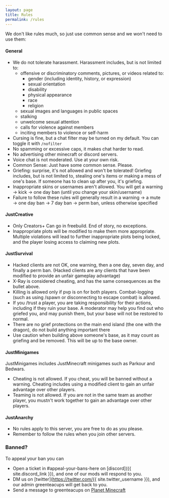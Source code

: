```yaml
---
layout: page
title: Rules
permalink: /rules
---
```


We don't like rules much, so just use common sense and we won't need to use them:

#### General
- We do not tolerate harassment. Harassment includes, but is not limited to:
  - offensive or discriminatory comments, pictures, or videos related to:
    - gender (including identity, history, or expression)
    - sexual orientation
    - disability
    - physical appearance
    - race
    - religion
  - sexual images and languages in public spaces
  - stalking
  - unwelcome sexual attention
  - calls for violence against members
  - inciting members to violence or self-harm
- Cursing is fine, but a chat filter may be turned on my default. You can toggle it with `/nofilter`
- No spamming or excessive caps, it makes chat harder to read.
- No advertising other minecraft or discord servers.
- Voice chat is not moderated. Use at your own risk.
- Common Sense: Just have some common sense. Please.
- Griefing: surprise, it's not allowed and won't be tolerated! Griefing includes, but is not limited to, stealing one's items or making a mess of one's base. If someone has to clean up after you, it's griefing.
- Inappropriate skins or usernames aren't allowed. You will get a warning → kick → one day ban (until you change your skin/username)
- Failure to follow these rules will generally result in a warning → a mute → one day ban → 7 day ban → perm ban, unless otherwise specified


#### JustCreative
- Only Creators+ Can go in freebuild. End of story, no exceptions.
- Inappropriate plots will be modified to make them more appropriate. Multiple violations will lead to further inappropriate plots being locked, and the player losing access to claiming new plots.


#### JustSurvival
- Hacked clients are not OK, one warning, then a one day, seven day, and finally a perm ban. (Hacked clients are any clients that have been modified to provide an unfair gameplay advantage)
- X-Ray is considered cheating, and has the same consequences as the bullet above.
- Killing is allowed only if pvp is on for both players. Combat-logging (such as using /spawn or disconnecting to escape combat) is allowed.
- If you /trust a player, you are taking responsibility for their actions, including if they ruin your base. A moderator may help you find out who griefed you, and may punish them, but your base will not be restored to normal.
- There are no grief protections on the main end island (the one with the dragon), do not build anything important there
- Use caution when building above someone's base, as it may count as griefing and be removed. This will be up to the base owner.


#### JustMinigames
JustMinigames includes JustMinecraft minigames such as Parkour and Bedwars.
- Cheating is not allowed. If you cheat, you will be banned without a warning. Cheating includes using a modified client to gain an unfair advantage over other players.
- Teaming is not allowed. If you are not in the same team as another player, you mustn't work together to gain an advantage over other players.


#### JustAnarchy
- No rules apply to this server, you are free to do as you please.
- Remember to follow the rules when you join other servers.


### Banned?

To appeal your ban you can

- Open a ticket in #appeal-your-bans-here on [discord]({{ site.discord_link }}), and one of our mods will respond to you.
- DM us on [twitter](https://twitter.com/{{ site.twitter_username }}), and our admin greenteacups will get back to you.
- Send a message to greenteacups on [Planet Minecraft](https://www.planetminecraft.com/server/just-creative/)
